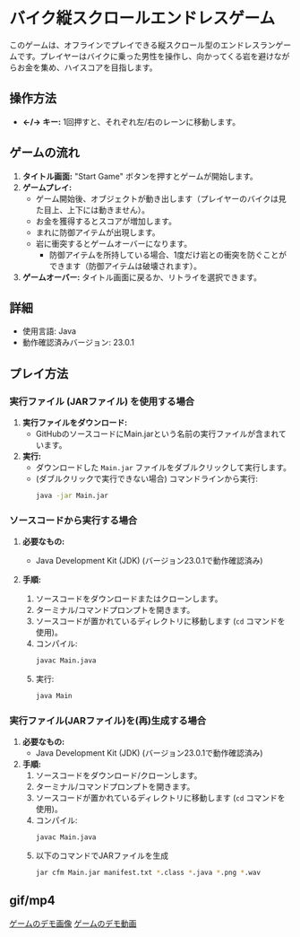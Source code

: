 # バイク縦スクロールエンドレスゲーム

このゲームは、オフラインでプレイできる縦スクロール型のエンドレスランゲームです。プレイヤーはバイクに乗った男性を操作し、向かってくる岩を避けながらお金を集め、ハイスコアを目指します。

## 操作方法

*   **←/→ キー:** 1回押すと、それぞれ左/右のレーンに移動します。

## ゲームの流れ

1.  **タイトル画面:** "Start Game" ボタンを押すとゲームが開始します。
2.  **ゲームプレイ:**
    *   ゲーム開始後、オブジェクトが動き出します（プレイヤーのバイクは見た目上、上下には動きません）。
    *   お金を獲得するとスコアが増加します。
    *   まれに防御アイテムが出現します。
    *   岩に衝突するとゲームオーバーになります。
        *   防御アイテムを所持している場合、1度だけ岩との衝突を防ぐことができます（防御アイテムは破壊されます）。
3.  **ゲームオーバー:** タイトル画面に戻るか、リトライを選択できます。

## 詳細

*   使用言語: Java
*   動作確認済みバージョン: 23.0.1

## プレイ方法

### 実行ファイル (JARファイル) を使用する場合

1.  **実行ファイルをダウンロード:**
    *   GitHubのソースコードにMain.jarという名前の実行ファイルが含まれています。
2.  **実行:**
    *   ダウンロードした `Main.jar` ファイルをダブルクリックして実行します。
    *   (ダブルクリックで実行できない場合) コマンドラインから実行:
        ```bash
        java -jar Main.jar
        ```

### ソースコードから実行する場合

1.  **必要なもの:**
    *   Java Development Kit (JDK) (バージョン23.0.1で動作確認済み)

2.  **手順:**
    1.  ソースコードをダウンロードまたはクローンします。
    2.  ターミナル/コマンドプロンプトを開きます。
    3.  ソースコードが置かれているディレクトリに移動します (`cd` コマンドを使用)。
    4.  コンパイル:
        ```bash
        javac Main.java
        ```
    5.  実行:
        ```bash
        java Main
        ```
### 実行ファイル(JARファイル)を(再)生成する場合

1.  **必要なもの:**
    *   Java Development Kit (JDK) (バージョン23.0.1で動作確認済み)
2. **手順:**
    1. ソースコードをダウンロード/クローンします。
    2. ターミナル/コマンドプロンプトを開きます。
    3. ソースコードが置かれているディレクトリに移動します (`cd` コマンドを使用)。
    4.  コンパイル:
        ```bash
        javac Main.java
        ```
    5. 以下のコマンドでJARファイルを生成
        ```bash
        jar cfm Main.jar manifest.txt *.class *.java *.png *.wav
        ```

## gif/mp4

[ゲームのデモ画像](demo.gif)
[ゲームのデモ動画](demo.mp4)